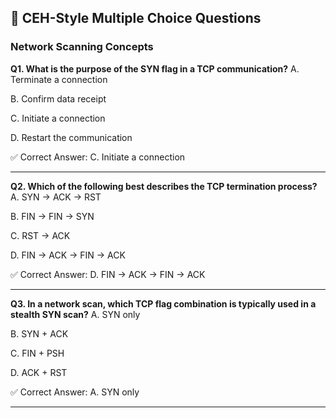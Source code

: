 ## 📝 CEH-Style Multiple Choice Questions

### Network Scanning Concepts 
**Q1. What is the purpose of the SYN flag in a TCP communication?**
A. Terminate a connection

B. Confirm data receipt

C. Initiate a connection

D. Restart the communication

✅ Correct Answer: C. Initiate a connection

___

**Q2. Which of the following best describes the TCP termination process?**
A. SYN → ACK → RST

B. FIN → FIN → SYN

C. RST → ACK

D. FIN → ACK → FIN → ACK

✅ Correct Answer: D. FIN → ACK → FIN → ACK

___

**Q3. In a network scan, which TCP flag combination is typically used in a stealth SYN scan?**
A. SYN only

B. SYN + ACK

C. FIN + PSH

D. ACK + RST

✅ Correct Answer: A. SYN only

___
